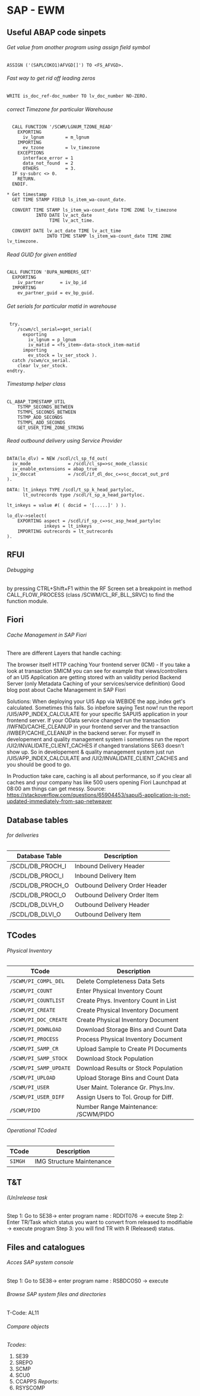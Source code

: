 # SAP - EWM

## Useful ABAP code sinpets
###### Get value from another program using assign field symbol
```
ASSIGN ('(SAPLCOKO1)AFVGD[]') TO <FS_AFVGD>.
```
###### Fast way to get rid off leading zeros

`WRITE is_doc_ref-doc_number TO lv_doc_number NO-ZERO.`

###### correct Timezone for particular Warehouse
```
  CALL FUNCTION '/SCWM/LGNUM_TZONE_READ'
    EXPORTING
      iv_lgnum        = m_lgnum
    IMPORTING
      ev_tzone        = lv_timezone
    EXCEPTIONS
      interface_error = 1
      data_not_found  = 2
      OTHERS          = 3.
  IF sy-subrc <> 0.
    RETURN.
  ENDIF.

* Get timestamp
  GET TIME STAMP FIELD ls_item_wa-count_date.

  CONVERT TIME STAMP ls_item_wa-count_date TIME ZONE lv_timezone
           INTO DATE lv_act_date
                TIME lv_act_time.

  CONVERT DATE lv_act_date TIME lv_act_time
               INTO TIME STAMP ls_item_wa-count_date TIME ZONE lv_timezone.
```
###### Read GUID for given entitled
```
CALL FUNCTION 'BUPA_NUMBERS_GET'
  EXPORTING
    iv_partner      = iv_bp_id
  IMPORTING
    ev_partner_guid = ev_bp_guid.
```
###### Get serials for particular  matid in warehouse
```
 try.
    /scwm/cl_serial=>get_serial(
      exporting
        iv_lgnum = p_lgnum
        iv_matid = <fs_item>-data-stock_item-matid
      importing
        ev_stock = lv_ser_stock ).
  catch /scwm/cx_serial.
    clear lv_ser_stock.
endtry.
```
###### Timestamp helper class
```
CL_ABAP_TIMESTAMP_UTIL
    TSTMP_SECONDS_BETWEEN
    TSTMPL_SECONDS_BETWEEN
    TSTMP_ADD_SECONDS
    TSTMPL_ADD_SECONDS
    GET_USER_TIME_ZONE_STRING
```
###### Read outbound delivery using Service Provider
```
DATA(lo_dlv) = NEW /scdl/cl_sp_fd_out(
  iv_mode              = /scdl/cl_sp=>sc_mode_classic
  iv_enable_extensions = abap_true
  iv_doccat            = /scdl/if_dl_doc_c=>sc_doccat_out_prd
).

DATA: lt_inkeys TYPE /scdl/t_sp_k_head_partyloc,
      lt_outrecords type /scdl/t_sp_a_head_partyloc.

lt_inkeys = value #( ( docid = '[.....]' ) ).

lo_dlv->select(
    EXPORTING aspect = /scdl/if_sp_c=>sc_asp_head_partyloc
              inkeys = lt_inkeys
    IMPORTING outrecords = lt_outrecords
).
```
## RFUI
###### Debugging
by pressing CTRL+Shift+F1 within the RF Screen
set a breakpoint in method CALL_FLOW_PROCESS (class /SCWM/CL_RF_BLL_SRVC) to find the function module.

## Fiori
###### Cache Management in SAP Fiori
There are different Layers that handle caching:

The browser itself HTTP caching
Your frontend server (ICM) - If you take a look at transaction SMICM you can see for example that views/controllers of an UI5 Application are getting stored with an validity period
Backend Server (only Metadata Caching of your services/service definition)
Good blog post about Cache Management in SAP Fiori

Solutions:
When deploying your UI5 App via WEBIDE the app_index get's calculated. Sometimes this fails. So inbefore saying Test now! run the report /UI5/APP_INDEX_CALCULATE for your specific SAPUI5 application in your frontend server.
If your OData service changed run the transaction /IWFND/CACHE_CLEANUP in your frontend server and the transaction /IWBEP/CACHE_CLEANUP in the backend server.
For myself in developement and quality management system i sometimes run the report /UI2/INVALIDATE_CLIENT_CACHES if changed translations SE63 doesn't show up.
So in developement & quality management system just run /UI5/APP_INDEX_CALCULATE and /UI2/INVALIDATE_CLIENT_CACHES and you should be good to go.

In Production take care, caching is all about performance, so if you clear all caches and your company has like 500 users opening Fiori Launchpad at 08:00 am things can get messy.
Source: https://stackoverflow.com/questions/65904453/sapui5-application-is-not-updated-immediately-from-sap-netweaver

## Database tables 
###### for deliveries

|Database Table|Description|
|-----|------------|
|/SCDL/DB_PROCH_I|Inbound Delivery Header|
|/SCDL/DB_PROCI_I|Inbound Delivery Item|
|/SCDL/DB_PROCH_O|Outbound Delivery Order Header|
|/SCDL/DB_PROCI_O|Outbound Delivery Order Item|
|/SCDL/DB_DLVH_O|Outbound Delivery Header|
|/SCDL/DB_DLVI_O|Outbound Delivery Item|

## TCodes
###### Physical Inventory
|TCode|Description|
|-----|------------|
|`/SCWM/PI_COMPL_DEL`|Delete Completeness Data Sets|
|`/SCWM/PI_COUNT`|Enter Physical Inventory Count|
|`/SCWM/PI_COUNTLIST`|	Create Phys. Inventory Count in List|
|`/SCWM/PI_CREATE`|Create Physical Inventory Document|
|`/SCWM/PI_DOC_CREATE`|	Create Physical Inventory Document|
|`/SCWM/PI_DOWNLOAD`|Download Storage Bins and Count Data|
|`/SCWM/PI_PROCESS`|Process Physical Inventory Document|
|`/SCWM/PI_SAMP_CR`|Upload Sample to Create PI Documents|
|`/SCWM/PI_SAMP_STOCK`|Download Stock Population|
|`/SCWM/PI_SAMP_UPDATE`|Download Results or Stock Population|
|`/SCWM/PI_UPLOAD`|Upload Storage Bins and Count Data|
|`/SCWM/PI_USER`|User Maint. Tolerance Gr. Phys.Inv.|
|`/SCWM/PI_USER_DIFF`|Assign Users to Tol. Group for Diff.|
|`/SCWM/PIDO`|Number Range Maintenance: /SCWM/PIDO|
###### Operational TCoded
|TCode|Description|
|-----|------------|
|`SIMGH`|IMG Structure Maintenance |

## T&T
###### (Un)release task
Step 1: Go to SE38-> enter program name : RDDIT076 -> execute
Step 2: Enter TR/Task which status you want to convert from released to modifiable -> execute program
Step 3: you will find TR with R (Released) status.

## Files and catalogues
###### Acces SAP system console
Step 1: Go to SE38-> enter program name : RSBDCOS0 -> execute
###### Browse SAP system files and directories
T-Code: AL11

###### Compare objects
*Tcodes*:
1. SE39
1. SREPO
1. SCMP
1. SCU0
1. CCAPPS
*Reports*:
1. RSYSCOMP
